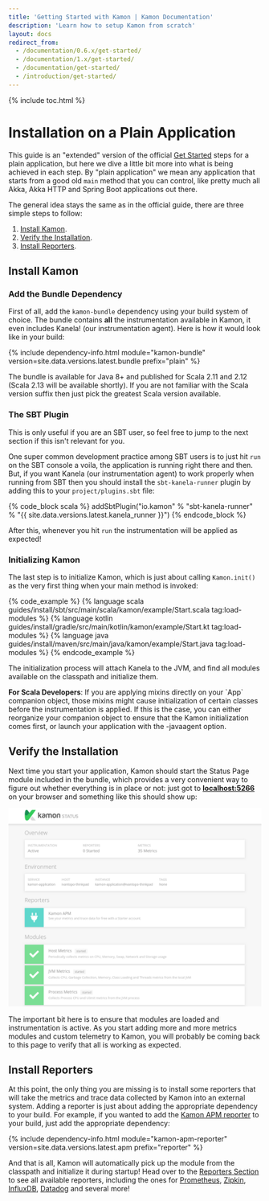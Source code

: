 ```yaml
---
title: 'Getting Started with Kamon | Kamon Documentation'
description: 'Learn how to setup Kamon from scratch'
layout: docs
redirect_from:
  - /documentation/0.6.x/get-started/
  - /documentation/1.x/get-started/
  - /documentation/get-started/
  - /introduction/get-started/
---
```


{% include toc.html %}

Installation on a Plain Application
===================================

This guide is an "extended" version of the official [Get Started][get-started] steps for a plain application, but here we
dive a little bit more into what is being achieved in each step. By "plain application" we mean any application that
starts from a good old `main` method that you can control, like pretty much all Akka, Akka HTTP and Spring Boot
applications out there.

The general idea stays the same as in the official guide, there are three simple steps to follow:
  1. [Install Kamon](#install-kamon).
  2. [Verify the Installation](#verify-the-installation).
  2. [Install Reporters](#install-reporters).


Install Kamon
-------------

### Add the Bundle Dependency

First of all, add the `kamon-bundle` dependency using your build system of choice. The bundle contains **all** the
instrumentation available in Kamon, it even includes Kanela! (our instrumentation agent). Here is how it would look like
in your build:

{% include dependency-info.html module="kamon-bundle" version=site.data.versions.latest.bundle prefix="plain" %}

The bundle is available for Java 8+ and published for Scala 2.11 and 2.12 (Scala 2.13 will be available shortly). If you
are not familiar with the Scala version suffix then just pick the greatest Scala version available.

### The SBT Plugin

This is only useful if you are an SBT user, so feel free to jump to the next section if this isn't relevant for you.

One super common development practice among SBT users is to just hit `run` on the SBT console a voila, the application
is running right there and then. But, if you want Kanela (our instrumentation agent) to work properly when running from
SBT then you should install the `sbt-kanela-runner` plugin by adding this to your `project/plugins.sbt` file:

{% code_block scala %}
addSbtPlugin("io.kamon" % "sbt-kanela-runner" % "{{ site.data.versions.latest.kanela_runner }}")
{% endcode_block %}

After this, whenever you hit `run` the instrumentation will be applied as expected!


### Initializing Kamon

The last step is to initialize Kamon, which is just about calling `Kamon.init()` as the very first thing when your main
method is invoked:

{% code_example %}
{%   language scala guides/install/sbt/src/main/scala/kamon/example/Start.scala tag:load-modules %}
{%   language kotlin guides/install/gradle/src/main/kotlin/kamon/example/Start.kt tag:load-modules %}
{%   language java guides/install/maven/src/main/java/kamon/example/Start.java tag:load-modules %}
{% endcode_example %}

The initialization process will attach Kanela to the JVM, and find all modules available on the classpath and initialize
them.

<p class="alert alert-warning">
  <strong>For Scala Developers</strong>: If you are applying mixins directly on your `App` companion object, those mixins might cause
  initialization of certain classes before the instrumentation is applied. If this is the case, you can either
  reorganize your companion object to ensure that the Kamon initialization comes first, or launch your application with
  the -javaagent option.
</p>


Verify the Installation
-----------------------

Next time you start your application, Kamon should start the Status Page module included in the bundle, which provides a
very convenient way to figure out whether everything is in place or not: just got to
<a href="http://localhost:5266/" target="_blank"><strong>localhost:5266</strong></a> on your browser and something like
this should show up:

<img class="img-fluid" src="/assets/img/kamon-status-page.png" alt="Kamon Status Page">

The important bit here is to ensure that modules are loaded and instrumentation is active. As you start adding more and
more metrics modules and custom telemetry to Kamon, you will probably be coming back to this page to verify that all is
working as expected.


Install Reporters
-----------------

At this point, the only thing you are missing is to install some reporters that will take the metrics and trace data
collected by Kamon into an external system. Adding a reporter is just about adding the appropriate dependency to your
build. For example, if you wanted to add the [Kamon APM reporter][apm-reporter] to your build, just add the appropriate dependency:

{% include dependency-info.html module="kamon-apm-reporter" version=site.data.versions.latest.apm prefix="reporter" %}

And that is all, Kamon will automatically pick up the module from the classpath and initialize it during startup! Head
over to the [Reporters Section][reporters] to see all available reporters, including the ones for [Prometheus][prometheus],
[Zipkin][zipkin], [InfluxDB][influxdb], [Datadog][datadog] and several more!


[get-started]: /get-started/
[reporters]: ../../../reporters/
[apm-reporter]: ../../../reporters/apm/
[prometheus]: ../../../reporters/prometheus/
[zipkin]: ../../../reporters/zipkin/
[influxdb]: ../../../reporters/influxdb/
[datadog]: ../../../reporters/datadog/
